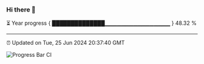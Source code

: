 ### Hi there 👋

⏳ Year progress { ██████████████▁▁▁▁▁▁▁▁▁▁▁▁▁▁▁▁ } 48.32 %

---

⏰ Updated on Tue, 25 Jun 2024 20:37:40 GMT

![Progress Bar CI](https://github.com/IshwaranRudhara/GIT-ACTION/workflows/Progress%20Bar%20CI/badge.svg)
